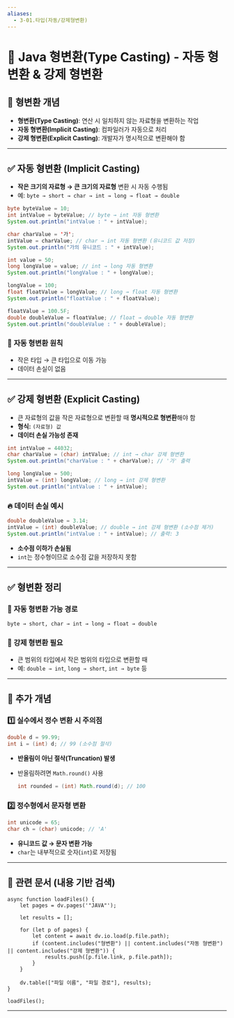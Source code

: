 ```yaml
---
aliases:
  - 3-01.타입(자동/강제형변환)
---
```

# 📝 **Java 형변환(Type Casting) - 자동 형변환 & 강제 형변환**

## 📌 **형변환 개념**

- **형변환(Type Casting)**: 연산 시 일치하지 않는 자료형을 변환하는 작업
- **자동 형변환(Implicit Casting)**: 컴파일러가 자동으로 처리
- **강제 형변환(Explicit Casting)**: 개발자가 명시적으로 변환해야 함

---

## ✅ **자동 형변환 (Implicit Casting)**

- **작은 크기의 자료형 → 큰 크기의 자료형** 변환 시 자동 수행됨
- 예: `byte → short → char → int → long → float → double`

```java
byte byteValue = 10;
int intValue = byteValue; // byte → int 자동 형변환
System.out.println("intValue : " + intValue);

char charValue = '가';
intValue = charValue; // char → int 자동 형변환 (유니코드 값 저장)
System.out.println("가의 유니코드 : " + intValue);

int value = 50;
long longValue = value; // int → long 자동 형변환
System.out.println("longValue : " + longValue);

longValue = 100;
float floatValue = longValue; // long → float 자동 형변환
System.out.println("floatValue : " + floatValue);

floatValue = 100.5F;
double doubleValue = floatValue; // float → double 자동 형변환
System.out.println("doubleValue : " + doubleValue);
```

### 🔎 **자동 형변환 원칙**

- 작은 타입 → 큰 타입으로 이동 가능
- 데이터 손실이 없음

---

## ✅ **강제 형변환 (Explicit Casting)**

- 큰 자료형의 값을 작은 자료형으로 변환할 때 **명시적으로 형변환**해야 함
- **형식:** `(자료형) 값`
- **데이터 손실 가능성 존재**

```java
int intValue = 44032;
char charValue = (char) intValue; // int → char 강제 형변환
System.out.println("charValue : " + charValue); // '가' 출력

long longValue = 500;
intValue = (int) longValue; // long → int 강제 형변환
System.out.println("intValue : " + intValue);
```

### 🔥 **데이터 손실 예시**

```java
double doubleValue = 3.14;
intValue = (int) doubleValue; // double → int 강제 형변환 (소수점 제거)
System.out.println("intValue : " + intValue); // 출력: 3
```

- **소수점 이하가 손실됨**
- `int`는 정수형이므로 소수점 값을 저장하지 못함

---

## ✅ **형변환 정리**

### 📌 **자동 형변환 가능 경로**

```
byte → short, char → int → long → float → double
```

### 📌 **강제 형변환 필요**

- 큰 범위의 타입에서 작은 범위의 타입으로 변환할 때
- 예: `double → int`, `long → short`, `int → byte` 등

---
## 🔎 **추가 개념**

### **1️⃣ 실수에서 정수 변환 시 주의점**

```java
double d = 99.99;
int i = (int) d; // 99 (소수점 절삭)
```

- **반올림이 아닌 절삭(Truncation) 발생**
- 반올림하려면 `Math.round()` 사용
    
    ```java
    int rounded = (int) Math.round(d); // 100
    ```
    

### **2️⃣ 정수형에서 문자형 변환**

```java
int unicode = 65;
char ch = (char) unicode; // 'A'
```

- **유니코드 값 → 문자 변환 가능**
- `char`는 내부적으로 숫자(`int`)로 저장됨

---

## 📌 **관련 문서 (내용 기반 검색)**

```dataviewjs
async function loadFiles() {
    let pages = dv.pages('"JAVA"');  

    let results = [];

    for (let p of pages) {
        let content = await dv.io.load(p.file.path); 
        if (content.includes("형변환") || content.includes("자동 형변환") || content.includes("강제 형변환")) {
            results.push([p.file.link, p.file.path]); 
        }
    }

    dv.table(["파일 이름", "파일 경로"], results);
}

loadFiles();
```

---

